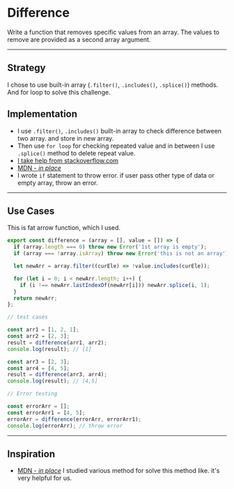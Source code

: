 # Difference

Write a function that removes specific values from an array. The values to
remove are provided as a second array argument.

---

## Strategy

I chose to use built-in array (`.filter()`, `.includes()`, `.splice()`) methods.
And for loop to solve this challenge.

## Implementation

- I use `.filter()`, `.includes()` built-in array to check difference between
  two array. and store in new array.
- Then use `for loop` for checking repeated value and in between I use
  `.splice()` method to delete repeat value.
- [I take help from stackoverflow.com](https://stackoverflow.com/questions/40029252/remove-all-repeated-values-in-array-and-leave-the-ones-that-dont-repeat-in-java)
- [MDN - _in place_](https://developer.mozilla.org/en-US/docs/Web/JavaScript/Reference/Global_Objects/Array/)
- I wrote `if` statement to throw error. if user pass other type of data or
  empty array, throw an error.

---

## Use Cases

This is fat arrow function, which I used.

```js
export const difference = (array = [], value = []) => {
  if (array.length === 0) throw new Error('1st array is empty');
  if (array === !array.isArray) throw new Error('this is not an array');

  let newArr = array.filter((curEle) => !value.includes(curEle));

  for (let i = 0; i < newArr.length; i++) {
    if (i !== newArr.lastIndexOf(newArr[i])) newArr.splice(i, 1);
  }
  return newArr;
};

// test cases

const arr1 = [1, 2, 1];
const arr2 = [2, 3];
result = difference(arr1, arr2);
console.log(result); // [1]

const arr3 = [2, 3];
const arr4 = [4, 5];
result = difference(arr3, arr4);
console.log(result); // [4,5]

// Error testing

const errorArr = [];
const errorArr1 = [4, 5];
errorArr = difference(errorArr, errorArr1);
console.log(errorArr); // throw error
```

---

## Inspiration

- [MDN - _in place_](https://developer.mozilla.org/en-US/docs/Web/JavaScript/Reference/Global_Objects/Array/)
  I studied various method for solve this method like. it's very helpful for us.
